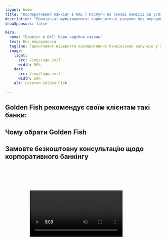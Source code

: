 ```yaml
---
layout: home
title: "Корпоративний банкінг в ОАЕ | Послуги на основі комісії за успіх"
description: "Преміальні мультивалютні корпоративні рахунки без передоплати - оплата тільки після схвалення. Повне управління заявкою з 98% успішністю. Гарантоване відкриття рахунку."
showSponsors: false

hero:
  name: "Банкінг в ОАЕ: Ваша надійна гавань"
  text: Без передоплати
  tagline: Гарантоване відкриття корпоративних банківських рахунків у 2025 році. <span class="hl">Без передоплати</span> - оплата тільки після схвалення. 90% успішність.
  image:
    light:
      src: /img/Logo.avif
      width: 50%
    dark:
      src: /img/Logo.avif
      width: 50%
    alt: Логотип Golden Fish

---
```


<FeatureCards :features="[
  {
    title: 'Гарантоване схвалення рахунків',
    bullet: '✓',
    items: [
      '**Двомісячна гарантія** на схвалення першого рахунку',
      'Тримісячна гарантія на другий рахунок',
      'Підготовка якісного бізнес-плану',
      'Комплексна підтримка due diligence',
      'Стратегія прямої комунікації з банком',
      'Повна настройка банківського пакету'
    ],
    linkText: 'Read More',
    link: '../../corporate-banking-services/guaranteed-account-approvals',
    icon: {
      light: '/video/iStock-2186765808.mp4',
      dark: '/video/iStock-2166377244.mp4',
      alt: 'Банківські вимоги',
    }
  },
]" />

<FeatureCards :features="[
  {
    title: 'Банківські рахунки в ОАЕ для високоризикового бізнесу',
    items: [
      'Експертні консультації щодо розширеної належної перевірки (EDD)',
      'Моніторинг транзакцій та управління ризиками',
      'Налаштування політик та процедур відповідності',
      'Управління відносинами з банком',
      'Регулярні перевірки та аудити відповідності',
      'Планування на випадок непередбачених ситуацій для безпеки рахунку'
    ],
    linkText: 'Read More',
    link: '../../corporate-banking-services/UAE-Bank-Accounts-for-High-Risk-Business',
    icon: {
      light: '/img/iStock-1333000394.avif',
      dark: '/img/iStock-584576538.avif',
      alt: 'Банківські послуги',
    }
  },
  {
    title: 'Дотримуйтесь відповідності: Захистіть свій бізнес в ОАЕ',
    items: [
      'Регулярні аудити відповідності для виявлення потенційних ризиків',
      'Повний спектр PRO послуг для державних дозволів',
      'Управління поновленням ліцензій та сповіщення',
      'Банківські консультації та обслуговування рахунків',
      'Підтримка відповідності VAT та ESR',
      'Відповідність візовим та трудовим законам для працівників',
      'Навчальні семінари щодо регуляторних оновлень'
    ],
    linkText: 'Read More',
    link: '../../company-registration/Protect-Your-Business',
    icon: {
      light: '/img/iStock-1382278859.jpg',
      dark: '/img/iStock-1867623684.jpg',
      alt: 'Банківські послуги',
    }
  },
  {
    title: 'Переваги корпоративного банкінгу в ОАЕ',
    items: [
      'Надійна банківська система з рейтингом **Aa2** від Moody\'s',
      '**Фіксований курс USD з 1980 року**',
      'Відсутність обмежень на рух капіталу',
      'Валютні резерви понад 184 млрд USD',
      'Політична та економічна стабільність',
      'Банківська система з державною підтримкою',
      'Цифровий банкінг світового класу'
    ],
    linkText: 'Read More',
    link: '../../company-registration/banking',
    icon: {
      light: '/img/iStock-1032707788.jpg',
      dark: '/img/iStock-1152367067.avif',
      alt: 'Банківський процес',
    }
  }
]" />

## Golden Fish рекомендує своїм клієнтам такі банки:

<!--@include: /../../include/recommended-banks.md-->

## Чому обрати Golden Fish

<BenefitsList :features="[
  {
    icon: '🏆',
    title: 'Експертиза у сфері високого ризику',
    text: 'Спеціалізація на складних випадках з юрисдикцій високого ризику. Глибоке розуміння вимог enhanced due diligence (EDD).'
  },
  {
    icon: '💰',
    title: 'Оплата за результатом',
    text: 'Без передоплати - **оплата тільки після схвалення.** 98% успішності для віз та 90% для банківських рахунків.'
  },
  {
    icon: '🏦',
    title: 'Банківські зв\'язки',
    text: 'Міцні партнерські відносини з провідними банками ОАЕ. Множинні банківські опції для максимізації шансів на схвалення.'
  },
  {
    icon: '📊',
    title: 'Повна підтримка відповідності',
    text: 'Експертний супровід через ESR звіти, UBO подання та регуляторні вимоги. Регулярні оновлення щодо відповідності.'
  },
  {
    icon: '📝',
    title: 'Досконалість документації',
    text: 'Професійна підготовка всіх необхідних документів, включаючи бізнес-плани та політики відповідності.'
  },
  {
    icon: '🤝',
    title: 'Довгострокове партнерство',
    text: '**Постійна підтримка** з банківськими операціями, бухгалтерією, податками та вимогами відповідності після створення.'
  }
]" />

## Замовте безкоштовну консультацію щодо корпоративного банкінгу

<video  autoplay muted playsinline style="padding: 80px" >
  <source src="/video/iStock-2185918790.mp4" type="video/mp4">
</video>

<ContactFormModal formName="Banking [offer]" buttonText="Отримати безкоштовну консультацію" :services="[
 '🏢 Корпоративний рахунок для резидентів ОАЕ',
 '🌐 Корпоративний рахунок для нерезидентів ОАЕ (Низький ризик)',
 '⚠️ Корпоративний рахунок для нерезидентів ОАЕ (Високий ризик)',
 '👤 Особистий банківський рахунок']"/>